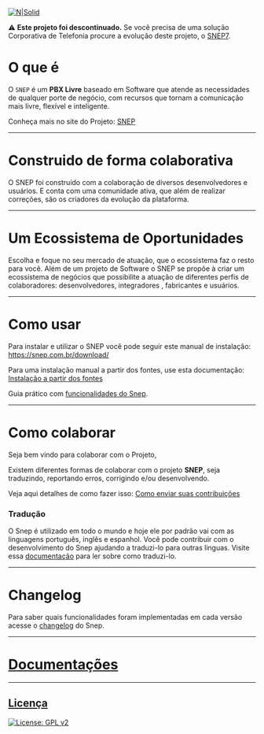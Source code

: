 

[![N|Solid](https://imgs.opens.com.br/docs/opens/img-snep-off.png)](https://snep.com.br)

:warning: **Este projeto foi descontinuado.** Se você precisa de uma solução Corporativa de Telefonia procure a evolução deste projeto, o [SNEP7](https://www.opens.com.br).


# O que é #

O `SNEP` é um **PBX Livre** baseado em Software que atende as necessidades de qualquer porte de negócio, com recursos que tornam a comunicação mais livre, flexível e inteligente.

Conheça mais no site do Projeto: [SNEP](http://www.snep.com.br/)

---
# Construido de forma colaborativa #

O SNEP foi construído com a colaboração de diversos desenvolvedores e usuários. E conta com uma comunidade ativa, que além de realizar correções, são os criadores da evolução da plataforma.

---
# Um Ecossistema de Oportunidades #

Escolha e foque no seu mercado de atuação, que o ecossistema faz o resto para você.
Além de um projeto de Software o SNEP se propõe à criar um ecossistema de negócios que possibilite a atuação de diferentes perfis de colaboradores: desenvolvedores, integradores , fabricantes e usuários.

---
# Como usar #

Para instalar e utilizar o SNEP você pode seguir este manual de instalação:
https://snep.com.br/download/

Para uma instalação manual a partir dos fontes, use esta documentação:
[Instalação a partir dos fontes](/docs/INSTALL_GUIDE.md)

Guia prático com [funcionalidades do Snep](/docs/PRACTICAL_GUIDE.md).

---
# Como colaborar #

Seja bem vindo para colaborar com o Projeto,

Existem diferentes formas de colaborar com o projeto **SNEP**, seja traduzindo, reportando erros, corrigindo e/ou desenvolvendo.

Veja aqui detalhes de como fazer isso:
[Como enviar suas contribuições](/docs/REPOSITORY_SNEP_GUIDE.md)

### Tradução

O Snep é utilizado em todo o mundo e hoje ele por padrão vai com as linguagens português, inglês e espanhol. Você pode contribuir com o desenvolvimento do Snep ajudando a traduzi-lo para outras linguas. Visite essa [documentação](/docs/TRANSLATION.md) para ler sobre como traduzi-lo.


---
# Changelog #

Para saber quais funcionalidades foram implementadas em cada versão acesse o [changelog](/docs/CHANGELOG.md) do Snep.

---
# [Documentações](/docs)
---
## [Licença](LICENSE.md) ##
[![License: GPL v2](https://img.shields.io/badge/License-GPL%20v2-blue.svg)](https://www.gnu.org/licenses/old-licenses/gpl-2.0.en.html)
